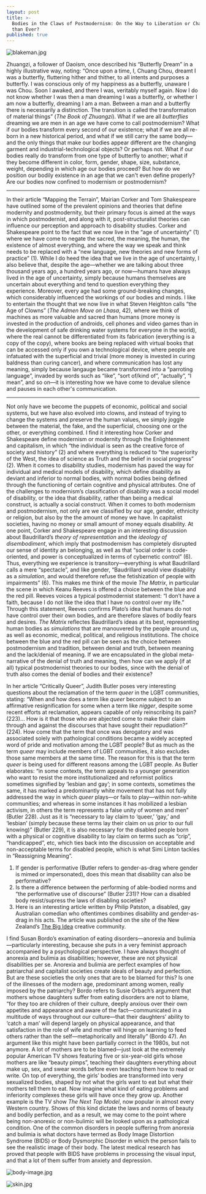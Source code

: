 ```yaml
---
layout: post
title: >-
  Bodies in the Claws of Postmodernism: On the Way to Liberation or Chained More
  than Ever?
published: true
---
```


![blakeman.jpg](../img/blakeman.jpg)

<span class="versal z9">Z</span>huangzi, a follower of Daoism, once
described his “Butterfly Dream” in a highly illustrative way, noting:
“Once upon a time, I, Chuang Chou, dreamt I was a butterfly, fluttering
hither and thither, to all intents and purposes a butterfly. I was
conscious only of my happiness as a butterfly, unaware I was Chou. Soon
I awaked, and there I was, veritably myself again. Now I do not know
whether I was then a man dreaming I was a butterfly, or whether I am now
a butterfly, dreaming I am a man. Between a man and a butterfly there is
necessarily a distinction. The transition is called the transformation
of material things” (*The Book of Zhuangzi*). What if we are all
*butterflies* dreaming we are men in an age we have come to call
postmodernism? What if our bodies transform every second of our
existence; what if we are all re-born in a new historical period, and
what if we still carry the same body—and the only things that make our
bodies appear different are the changing garment and
industrial-technological objects? Or perhaps not. What if our bodies
really do transform from one type of butterfly to another; what if they
become different in color, form, gender, shape, size, substance, weight,
depending in which age our bodies proceed? But how do we position our
bodily existence in an age that we can't even define properly? Are our
bodies now confined to modernism or postmodernism? 

*****
In their article “Mapping the Terrain”, Mairian Corker and Tom Shakespeare have outlined
some of the prevalent opinions and theories that define modernity and
postmodernity, but their primary focus is aimed at the ways in
which postmodernist, and along with it, post-structuralist theories can
influence our perception and approach to disability studies. Corker and
Shakespeare point to the fact that we now live in the “age of
uncertainty” (1) where we have come to negate the sacred, the meaning,
the human, the existence of almost everything, and where the way we
speak and think needs to be replaced with a “new language, new theories
and new forms of practice” (1). While I do heed the idea that we live in
the age of uncertainty, I also believe that, despite the age—whether we
are talking about three thousand years ago, a hundred years ago, or
now—humans have always lived in the age of uncertainty, simply because
humans themselves are uncertain about everything and tend to question
everything they experience. Moreover, every age had some ground-breaking
changes, which considerably influenced the workings of our bodies and
minds. I like to entertain the thought that we now live in what Steven
Heighton calls “the Age of Clowns” (*The Admen Move on Lhasa*, 42),
where we think of machines as more valuable and sacred than humans (more
money is invested in the production of androids, cell phones and video
games than in the development of safe drinking water systems for
everyone in the world), where the real cannot be differentiated from
its fabrication (everything is a copy of the copy), where books are being
replaced with virtual books that can be accessed only if you own a
technological device, where people are infatuated with the superficial
and trivial (more money is invested in curing baldness than curing
cancer), and where communication has lost any meaning, simply because
langauge became transformed into a “parroting language”, invaded by
words such as “like”, “sort of/kind of”, “actually”, “I mean”, and so
on—it is interesting how we have come to devalue silence and pauses in
each other's communication. 

*****
Not only have we become the puppets of economic, political and social systems, but we have also evolved into clowns, and instead of trying to change the systems and preserve the
human values, we simply joggle between the material, the fake, and the
superficial, choosing one or the other, or everything combined. I find
it interesting how Corker and Shakespeare define modernism or modernity
through the Enlightenment and capitalism, in which “the individual is
seen as the creative force of society and history” (2) and where
everything is reduced to “the superiority of the West, the idea of
science as Truth and the belief in social progress” (2). When it comes
to disability studies, modernism has paved the way for individual and
medical models of disability, which define disability as deviant and
inferior to normal bodies, with normal bodies being defined through the
functioning of certain cognitive and physical attributes. One of the
challenges to modernism’s classification of disability was a social
model of disability, or the idea that disability, rather than being a
medical construct, is actually a social construct. When it comes to both
modernism and postmodernism, not only are we classified by our age,
gender, ethnicity or religion, but also by the the amount of money we
have. In capitalist societies, having no money or small amount of money
equals disability. At one point, Corker and Shakespeare engage in an
interesting discussion about Baudrillard’s *theory of representation*
and the *ideology of disembodiment*, which imply that postmodernism has
completely disrupted our sense of identity an belonging, as well as that
“social order is code-oriented, and power is conceptualized in terms of
cybernetic control” (6). Thus, everything we experience is
transitory—everything is what Baudrillard calls a mere “spectacle”, and
like gender, “Baudrillard would view disability as a *simulation*, and
would therefore refuse the fetishization of people with impairments”
(6). This makes me think of the movie *The Matrix*, in particular the
scene in which Keanu Reeves is offered a choice between the blue and the
red pill. Reeves voices a typical postmodernist statement: “I don’t have
a faith, because I do not like the idea that I have no control over my
life.” Through this statement, Reeves confirms Plato’s idea that humans
do not have control over their own bodies, and are therefore slaves of
bodily fears and desires. *The Matrix* reflectes Baudrillard’s ideas at
its best, representing human bodies as *simulations* that are manouvered
by the people around us, as well as economic, medical, political, and
religious institutions. The choice between the blue and the red pill can
be seen as the choice between postmodernism and tradition, between
denial and truth, between meaning and the lack/denial of meaning. If we
are encapsulated in the global meta-narrative of the denial of truth and
meaning, then how can we apply (if at all) typical postmodernist
theories to our bodies, since with the denial of truth also comes the
denial of bodies and their existence?

In her article “Critically Queer”, Judith Butler poses very interesting
questions about the reclamation of the term *queer* in the LGBT
communities, stating: “When and how does a term like *queer* become
subject to an affirmative resignification for some when a term like
*nigger*, despite some recent efforts at reclamation, appears capable of
only reinscribing its pain? (223)… How is it that those who are abjected
come to make their claim through and against the discourses that have
sought their repudiation?” (224). How come that the term that once was
derogatory and was associated solely with pathological conditions became
a widely accepted word of pride and motivation among the LGBT people?
But as much as the term *queer* may include members of LGBT communities,
it also excludes those same members at the same time. The reason for
this is that the term *queer* is being used for different reasons among
the LGBT people. As Butler elaborates: “in some contexts, the term
appeals to a younger generation who want to resist the more
institutionalized and reformist politics sometimes signified by ‘lesbian
and gay’; in some contexts, sometimes the same, it has marked a
predominantly white movement that has not fully addressed the way in
which *queer* plays—or fails to play—within non-white communities; and
whereas in some instances it has mobilized a lesbian activism, in others
the term represents a false unity of women and men” (Butler 228). Just
as it is “necessary to lay claim to ‘queer,’ ‘gay,’ and ‘lesbian’
(simply because these terms lay their claim on us prior to our full
knowing)” (Butler 229), it is also necessary for the disabled people
born with a physical or cognitive disability to lay claim on terms such
as “crip”, “handicapped”, etc, which ties back into the discussion on
acceptable and non-acceptable terms for disabled people, which is what
Simi Linton tackles in “Reassigning Meaning”.

1.  If gender is performative (Butler refers to gender-as-drag where
    gender is mimed or impersonated), does this mean that disability can
    also be performative?
2.  Is there a difference between the performing of able-bodied norms
    and “the performative use of discourse” (Butler 231)? How can a
    disabled body resist/supress the laws of disabling societies?
3.  Here is an interesting article written by Philip Patston, a
    disabled, gay Australian comedian who oftentimes combines disability
    and gender-as-drag in his acts. The article was published on the
    site of the New Zealand’s [The Big
    Idea](http://www.thebigidea.co.nz/news/blogs/the-creative-collide/56711-when-drag-and-disability-collide-revisited)
    creative community.

I find Susan Bordo’s examination of eating disorders—anorexia and
bulimia—particularly interesting, because she puts in a very feminist
approach accompanied by a psychological perspective. I have always
thought of anorexia and bulimia as disabilities; however, these are not
physical disabilities per se. Anorexia and bulimia are perfect examples
of how patriarchal and capitalist societies create ideals of beauty and
perfection. But are these societies the only ones that are to be blamed
for this? Is one of the illnesses of the modern age, predominant among
women, really imposed by the patriarchy? Bordo refers to Susie Orbach’s
argument that mothers whose daughters suffer from eating disorders are
not to blame, “for they too are children of their culture, deeply
anxious over their own appetites and appearance and aware of the
fact—communicated in a multitude of ways throughout our culture—that
their daughters’ ability to ‘catch a man’ will depend largely on
physical appearance, and that satisfaction in the role of wife and
mother will hinge on learning to feed others rather than the
self—metaphorically and literally” (Bordo 47). An argument like this
might have been partially correct in the 1980s, but not anymore. A lot
of mothers are to be blamed—just look at the extremely popular American
TV shows featuring five or six-year-old girls whose mothers are like
“beauty pimps”, teaching their daughters everything about make up, sex,
and swear words before even teaching them how to read or write. On top
of everything, the girls’ bodies are transformed into very sexualized
bodies, shaped by not what the girls want to eat but what their mothers
tell them to eat. Now imagine what kind of eating problems and
inferiority complexes these girls will have once they grow up. Another
example is the TV show *The Next Top Model*, now popular in almost every
Western country. Shows of this kind dictate the laws and norms of beauty
and bodily perfection, and as a result, we may come to the point where
being non-anorexic or non-bulimic will be looked upon as a pathological
condition. One of the common disorders in people suffering from anorexia
and bulimia is what doctors have termed as Body Image Distortion
Syndrome (BIDS) or Body Dysmorphic Disorder in which the person fails to
see the realistic image of their body. The latest medical research has
proved that people with BIDS have problems in processing the visual
input, and that a lot of them suffer from anxiety and depression.

![body-image.jpg](../img/body-image.jpg)

![skin.jpg](../img/skin.jpg)
